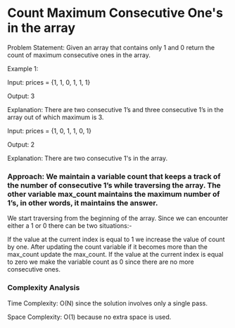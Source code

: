 # Count Maximum Consecutive One's in the array

Problem Statement: Given an array that contains only 1 and 0 return the count of maximum consecutive ones in the array.

Example 1:

Input: prices = {1, 1, 0, 1, 1, 1}

Output: 3

Explanation: There are two consecutive 1’s and three consecutive 1’s in the array out of which maximum is 3.

Input: prices = {1, 0, 1, 1, 0, 1} 

Output: 2

Explanation: There are two consecutive 1's in the array. 

### Approach:  We maintain a variable count that keeps a track of the number of consecutive 1’s while traversing the array. The other variable max_count maintains the maximum number of 1’s, in other words, it maintains the answer.

We start traversing from the beginning of the array. Since we can encounter either a 1 or 0 there can be two situations:-

If  the value at the current index is equal to 1 we increase the value of count by one. After updating  the count variable if it becomes more than the max_count  update the max_count.
If the value at the current index is equal to zero we make the variable count as 0 since there are no more consecutive ones.

### Complexity Analysis

Time Complexity: O(N) since the solution involves only a single pass.

Space Complexity: O(1) because no extra space is used.